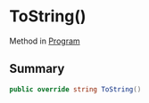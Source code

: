 # ToString()

Method in [Program](broken-reference)

## Summary

```csharp
public override string ToString()
```
